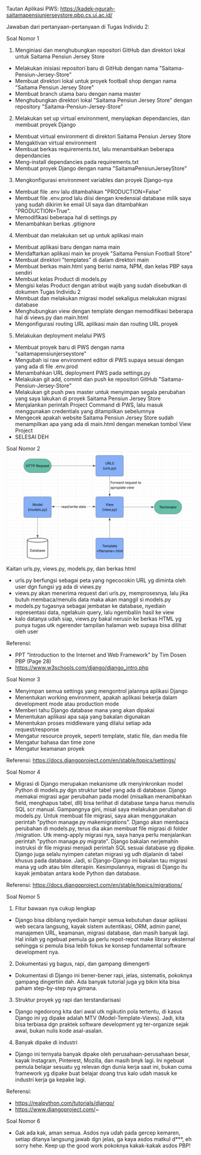 Tautan Aplikasi PWS: https://kadek-ngurah-saitamapensiunjerseystore.pbp.cs.ui.ac.id/

Jawaban dari pertanyaan-pertanyaan di Tugas Individu 2:

Soal Nomor 1

1. Menginiasi dan menghubungkan repositori GitHub dan direktori lokal untuk Saitama Pensiun Jersey Store
- Melakukan inisiasi repositori baru di GitHub dengan nama "Saitama-Pensiun-Jersey-Store"
- Membuat direktori lokal untuk proyek football shop dengan nama "Saitama Pensiun Jersey Store"
- Membuat branch utama baru dengan nama master
- Menghubungkan direktori lokal "Saitama Pensiun Jersey Store" dengan repository "Saitama-Pensiun-Jersey-Store"

2. Melakukan set up virtual environment, menyiapkan dependancies, dan membuat proyek Django
- Membuat virtual environment di direktori Saitama Pensiun Jersey Store
- Mengaktivan virtual environment
- Membuat berkas requirements.txt, lalu menambahkan beberapa dependancies
- Meng-install dependancies pada requirements.txt
- Membuat proyek Django dengan nama "SaitamaPensiunJerseyStore"

3. Mengkonfigurasi environment variables dan proyek Django-nya
- Membuat file .env lalu ditambahkan "PRODUCTION=False" 
- Membuat file .env.prod lalu diisi dengan kredensial database milik saya yang sudah dikirim ke email UI saya dan ditambahkan "PRODUCTION=True".
- Memodifikasi beberapa hal di settings.py
- Menambahkan berkas .gitignore

4. Membuat dan melakukan set up untuk aplikasi main
- Membuat aplikasi baru dengan nama main
- Mendaftarkan aplikasi main ke proyek "Saitama Pensiun Football Store"
- Membuat direktori "templates" di dalam direktori main
- Membuat berkas main.html yang berisi nama, NPM, dan kelas PBP saya sendiri
- Membuat kelas Product di models.py
- Mengisi kelas Product dengan atribut wajib yang sudah disebutkan di dokumen Tugas Individu 2
- Membuat dan melakukan migrasi model sekaligus melakukan migrasi database
- Menghubungkan view dengan template dengan memodifikasi beberapa hal di views.py dan main.html
- Mengonfigurasi routing URL aplikasi main dan routing URL proyek

5. Melakukan deployment melalui PWS
- Membuat proyek baru di PWS dengan nama "saitamapensiunjerseystore"
- Mengubah isi raw environment editor di PWS supaya sesuai dengan yang ada di file .env.prod
- Menambahkan URL deployment PWS pada settings.py 
- Melakukan git add, commit dan push ke repositori GitHub "Saitama-Pensiun-Jersey-Store"
- Melakukan git push pws master untuk menyimpan segala perubahan yang saya lakukan di proyek Saitama Pensiun Jersey Store
- Menjalankan perintah Project Command di PWS, lalu masuk menggunakan credentials yang ditampilkan sebelumnya
- Mengecek apakah website Saitama Pensiun Jersey Store sudah menampilkan apa yang ada di main.html dengan menekan tombol View Project
- SELESAI DEH

Soal Nomor 2    
![Bagan Request Client](Gambar_Bagan_Request_Client.png)
Kaitan urls.py, views.py, models.py, dan berkas html
- urls.py berfungsi sebagai peta yang ngecocokin URL yg diminta oleh user dgn fungsi yg ada di views.py
- views.py akan menerima request dari urls.py, memprosesnya, lalu jika butuh membaca/menulis data maka akan manggil si models.py
- models.py tugasnya sebagai jembatan ke database, nyediain representasi data, ngelakuin query, lalu ngembaliin hasil ke view
- kalo datanya udah siap, views.py bakal nerusin ke berkas HTML yg punya tugas utk ngerender tampilan halaman web supaya bisa dilihat oleh user

Referensi:
- PPT "Introduction to the Internet and Web Framework" by Tim Dosen PBP (Page 28)
- https://www.w3schools.com/django/django_intro.php

Soal Nomor 3
- Menyimpan semua settings yang mengontrol jalannya aplikasi Django
- Menentukan working environment, apakah aplikasi bekerja dalam development mode atau production mode
- Memberi tahu Django database mana yang akan dipakai
- Menentukan aplikasi apa saja yang bakalan digunakan
- Menentukan proses middleware yang dilalui setiap ada request/response
- Mengatur resource proyek, seperti template, static file, dan media file
- Mengatur bahasa dan time zone
- Mengatur keamanan proyek

Referensi:
https://docs.djangoproject.com/en/stable/topics/settings/

Soal Nomor 4

- Migrasi di Django merupakan mekanisme utk menyinkronkan model Python di models.py dgn struktur tabel yang ada di database. Django memakai migrasi agar perubahan pada model (misalkan menambahkan field, menghapus tabel, dll) bisa terlihat di database tanpa harus menulis SQL scr manual. Gampangnya gini, misal saya melakukan perubahan di models.py. Untuk membuat file migrasi, saya akan menggunakan perintah "python manage.py makemigrations". Django akan membaca perubahan di models.py, terus dia akan membuat file migrasi di folder /migration. Utk meng-apply migrasi nya, saya hanya perlu menjalankan perintah "python manage.py migrate". Django bakalan nerjemahin instruksi dr file migrasi menjadi perintah SQL sesuai database yg dipake. Django juga selalu nyimpen catetan migrasi yg udh dijalanin di tabel khusus pada database. Jadi, si Django-Django ini bakalan tau migrasi mana yg udh atau blm diterapin. Kesimpulannya, migrasi di Django itu kayak jembatan antara kode Python dan database.

Referensi:
https://docs.djangoproject.com/en/stable/topics/migrations/


Soal Nomor 5
1. Fitur bawaan nya cukup lengkap
- Django bisa dibilang nyediain hampir semua kebutuhan dasar aplikasi web secara langsung, kayak sistem autentikasi, ORM, admin panel, manajemen URL, keamanan, migrasi database, dan masih banyak lagi. Hal inilah yg ngebuat pemula ga perlu repot-repot make library eksternal sehingga si pemula bisa lebih fokus ke konsep fundamental software development nya.
2. Dokumentasi yg bagus, rapi, dan gampang dimengerti
- Dokumentasi di Django ini bener-bener rapi, jelas, sistematis, pokoknya gampang dingertiin dah. Ada banyak tutorial juga yg bikin kita bisa paham step-by-step nya gimana.
3. Struktur proyek yg rapi dan terstandarisasi
- Django ngedorong kita dari awal utk ngikutin pola tertentu, di kasus Django ini yg dipake adalah MTV (Model-Template-Views). Jadi, kita bisa terbiasa dgn praktek software development yg ter-organize sejak awal, bukan nulis kode asal-asalan.
4. Banyak dipake di industri
- Django ini ternyata banyak dipake oleh perusahaan-perusahaan besar, kayak Instagram, Pinterest, Mozilla, dan masih bnyk lagi. Ini ngebuat pemula belajar sesuatu yg relevan dgn dunia kerja saat ini, bukan cuma framework yg dipake buat belajar doang trus kalo udah masuk ke industri kerja ga kepake lagi.

Referensi:
- https://realpython.com/tutorials/django/
- https://www.djangoproject.com/~

Soal Nomor 6
- Gak ada kak, aman semua. Asdos nya udah pada gercep kemaren, setiap ditanya langsung jawab dgn jelas, ga kaya asdos matkul d***, eh sorry hehe. Keep up the good work pokoknya kakak-kakak asdos PBP!
